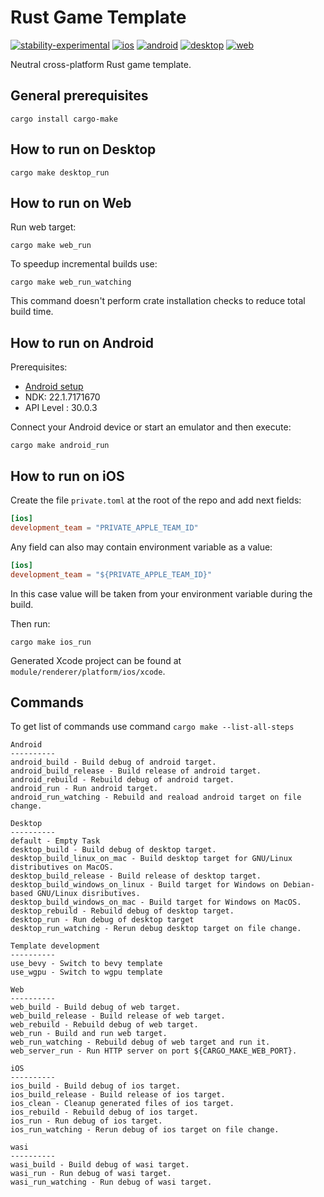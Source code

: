 # Rust Game Template
[![stability-experimental](https://img.shields.io/badge/stability-experimental-orange.svg)](https://github.com/emersion/stability-badges#experimental) [![ios](https://github.com/Wandalen/rust_game_template/actions/workflows/iOS.yml/badge.svg)](https://github.com/Wandalen/rust_game_template/actions/workflows/iOS.yml) [![android](https://github.com/Wandalen/rust_game_template/actions/workflows/Android.yml/badge.svg)](https://github.com/Wandalen/rust_game_template/actions/workflows/Android.yml) [![desktop](https://github.com/Wandalen/rust_game_template/actions/workflows/Desktop.yml/badge.svg)](https://github.com/Wandalen/rust_game_template/actions/workflows/Desktop.yml) [![web](https://github.com/Wandalen/rust_game_template/actions/workflows/Web.yml/badge.svg)](https://github.com/Wandalen/rust_game_template/actions/workflows/Web.yml)

Neutral cross-platform Rust game template.

## General prerequisites

```
cargo install cargo-make
```

## How to run on Desktop

```
cargo make desktop_run
```

## How to run on Web

Run web target:

```
cargo make web_run
```

To speedup incremental builds use:

```
cargo make web_run_watching
```

This command doesn't perform crate installation checks to reduce total build time.

## How to run on Android

Prerequisites:

* [Android setup](https://github.com/dodorare/crossbow/wiki)
* NDK: 22.1.7171670
* API Level : 30.0.3

Connect your Android device or start an emulator and then execute:

```
cargo make android_run
```

## How to run on iOS

Create the file `private.toml` at the root of the repo and add next fields:

```toml
[ios]
development_team = "PRIVATE_APPLE_TEAM_ID"
```

Any field can also may contain environment variable as a value:

```toml
[ios]
development_team = "${PRIVATE_APPLE_TEAM_ID}"
```

In this case value will be taken from your environment variable during the build.

Then run:

```
cargo make ios_run
```

Generated Xcode project can be found at `module/renderer/platform/ios/xcode`.

## Commands

To get list of commands use command `cargo make --list-all-steps`

```
Android
----------
android_build - Build debug of android target.
android_build_release - Build release of android target.
android_rebuild - Rebuild debug of android target.
android_run - Run android target.
android_run_watching - Rebuild and reaload android target on file change.

Desktop
----------
default - Empty Task
desktop_build - Build debug of desktop target.
desktop_build_linux_on_mac - Build desktop target for GNU/Linux distributives on MacOS.
desktop_build_release - Build release of desktop target.
desktop_build_windows_on_linux - Build target for Windows on Debian-based GNU/Linux disributives.
desktop_build_windows_on_mac - Build target for Windows on MacOS.
desktop_rebuild - Rebuild debug of desktop target.
desktop_run - Run debug of desktop target
desktop_run_watching - Rerun debug desktop target on file change.

Template development
----------
use_bevy - Switch to bevy template
use_wgpu - Switch to wgpu template

Web
----------
web_build - Build debug of web target.
web_build_release - Build release of web target.
web_rebuild - Rebuild debug of web target.
web_run - Build and run web target.
web_run_watching - Rebuild debug of web target and run it.
web_server_run - Run HTTP server on port ${CARGO_MAKE_WEB_PORT}.

iOS
----------
ios_build - Build debug of ios target.
ios_build_release - Build release of ios target.
ios_clean - Cleanup generated files of ios target.
ios_rebuild - Rebuild debug of ios target.
ios_run - Run debug of ios target.
ios_run_watching - Rerun debug of ios target on file change.

wasi
----------
wasi_build - Build debug of wasi target.
wasi_run - Run debug of wasi target.
wasi_run_watching - Run debug of wasi target.
```
